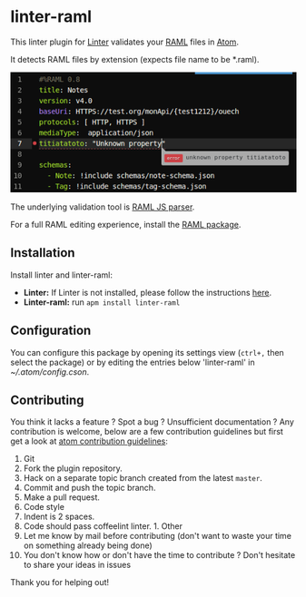 linter-raml
=========================

This linter plugin for [Linter](https://github.com/AtomLinter/Linter) validates your [RAML](http://raml.org) files in [Atom](https://atom.io/).

It detects RAML files by extension (expects file name to be *.raml).

![linter-raml in action](https://raw.githubusercontent.com/quilicicf/linter-raml/master/linter-raml-in-action.png)

The underlying validation tool is [RAML JS parser](https://github.com/raml-org/raml-js-parser).

For a full RAML editing experience, install the [RAML package](https://atom.io/packages/raml).

## Installation

Install linter and linter-raml:
- __Linter:__ If Linter is not installed, please follow the instructions [here](https://github.com/AtomLinter/Linter).
- __Linter-raml:__ run `apm install linter-raml`

## Configuration 

You can configure this package by opening its settings view (`ctrl+,` then select the package) or by editing the entries below 'linter-raml' in _~/.atom/config.cson_.

## Contributing

You think it lacks a feature ? Spot a bug ? Unsufficient documentation ?
Any contribution is welcome, below are a few contribution guidelines but first get a look at [atom contribution guidelines](https://atom.io/docs/v0.186.0/contributing):

1. Git
  1. Fork the plugin repository.
  1. Hack on a separate topic branch created from the latest `master`.
  1. Commit and push the topic branch.
  1. Make a pull request.
1. Code style
  1. Indent is 2 spaces.
  1. Code should pass coffeelint linter.
1. Other
  1. Let me know by mail before contributing (don't want to waste your time on something already being done)
  1. You don't know how or don't have the time to contribute ? Don't hesitate to share your ideas in issues


Thank you for helping out!
